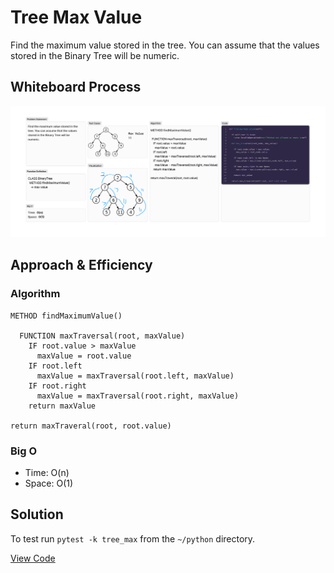 # Tree Max Value
<!-- Description of the challenge -->
Find the maximum value stored in the tree. You can assume that the values stored in the Binary Tree will be numeric.

## Whiteboard Process
<!-- Embedded whiteboard image -->
![tree max value whiteboard](./tree-max-whiteboard.png)

## Approach & Efficiency
<!-- What approach did you take? Why? What is the Big O space/time for this approach? -->
### Algorithm

```pseudocode
METHOD findMaximumValue()

  FUNCTION maxTraversal(root, maxValue)
    IF root.value > maxValue
      maxValue = root.value
    IF root.left
      maxValue = maxTraversal(root.left, maxValue)
    IF root.right
      maxValue = maxTraversal(root.right, maxValue)
    return maxValue

return maxTraveral(root, root.value)
```

### Big O

- Time:  O(n)
- Space:  O(1)

## Solution
<!-- Show how to run your code, and examples of it in action -->
To test run `pytest -k tree_max` from the `~/python` directory.

[View Code](../../data_structures/binary_tree.py)
